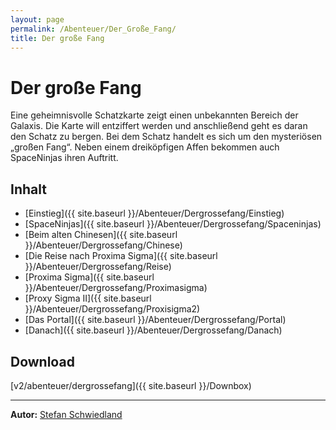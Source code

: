 ```yaml
---
layout: page
permalink: /Abenteuer/Der_Große_Fang/
title: Der große Fang
---
```


# Der große Fang

Eine geheimnisvolle Schatzkarte zeigt einen unbekannten Bereich der Galaxis. Die Karte will entziffert werden und anschließend geht es daran den Schatz zu bergen. Bei dem Schatz handelt es sich um den mysteriösen „großen Fang“. Neben einem dreiköpfigen Affen bekommen auch SpaceNinjas ihren Auftritt.

## Inhalt

- [Einstieg]({{ site.baseurl }}/Abenteuer/Dergrossefang/Einstieg)
- [SpaceNinjas]({{ site.baseurl }}/Abenteuer/Dergrossefang/Spaceninjas)
- [Beim alten Chinesen]({{ site.baseurl }}/Abenteuer/Dergrossefang/Chinese)
- [Die Reise nach Proxima Sigma]({{ site.baseurl }}/Abenteuer/Dergrossefang/Reise)
- [Proxima Sigma]({{ site.baseurl }}/Abenteuer/Dergrossefang/Proximasigma)
- [Proxy Sigma II]({{ site.baseurl }}/Abenteuer/Dergrossefang/Proxisigma2)
- [Das Portal]({{ site.baseurl }}/Abenteuer/Dergrossefang/Portal)
- [Danach]({{ site.baseurl }}/Abenteuer/Dergrossefang/Danach)

## Download

[v2/abenteuer/dergrossefang]({{ site.baseurl }}/Downbox)

***
**Autor:** [Stefan Schwiedland](http://www.u-n-f-u-g.de/)

